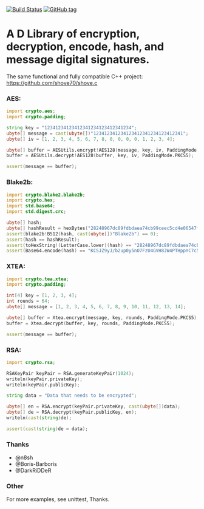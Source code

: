 [![Build Status](https://travis-ci.org/shove70/crypto.svg?branch=master)](https://travis-ci.org/shove70/crypto)
[![GitHub tag](https://img.shields.io/github/tag/shove70/crypto.svg?maxAge=86400)](https://github.com/shove70/crypto/releases)

# A D Library of encryption, decryption, encode, hash, and message digital signatures.

The same functional and fully compatible C++ project:
https://github.com/shove70/shove.c

### AES:

```d
import crypto.aes;
import crypto.padding;

string key = "12341234123412341234123412341234";
ubyte[] message = cast(ubyte[])"123412341234123412341234123412341";
ubyte[] iv = [1, 2, 3, 4, 5, 6, 7, 8, 0, 0, 0, 0, 1, 2, 3, 4];

ubyte[] buffer = AESUtils.encrypt!AES128(message, key, iv, PaddingMode.PKCS5);
buffer = AESUtils.decrypt!AES128(buffer, key, iv, PaddingMode.PKCS5);

assert(message == buffer);
```

### Blake2b:

```d
import crypto.blake2.blake2b;
import crypto.hex;
import std.base64;
import std.digest.crc;

ubyte[] hash;
ubyte[] hashResult = hexBytes("28248967dc89fdbdaea74cb99ceec5cd4e06547f095b83d31e9a580bb739a539c077a295ef76b0ef5e8b83abe7a5f82d48639566bececfa6b80c9ec4a6a80889");
assert(blake2b!B512(hash, cast(ubyte[])"Blake2b") == 0);
assert(hash == hashResult);
assert(toHexString!(LetterCase.lower)(hash) == "28248967dc89fdbdaea74cb99ceec5cd4e06547f095b83d31e9a580bb739a539c077a295ef76b0ef5e8b83abe7a5f82d48639566bececfa6b80c9ec4a6a80889");
assert(Base64.encode(hash) == "KCSJZ9yJ/b2up0y5nO7FzU4GVH8JW4PTHppYC7c5pTnAd6KV73aw716Lg6vnpfgtSGOVZr7Oz6a4DJ7EpqgIiQ==");
```

### XTEA:

```d
import crypto.tea.xtea;
import crypto.padding;

int[4] key = [1, 2, 3, 4];
int rounds = 64;
ubyte[] message = [1, 2, 3, 4, 5, 6, 7, 8, 9, 10, 11, 12, 13, 14];

ubyte[] buffer = Xtea.encrypt(message, key, rounds, PaddingMode.PKCS5);
buffer = Xtea.decrypt(buffer, key, rounds, PaddingMode.PKCS5);

assert(message == buffer);
```

### RSA:

```d
import crypto.rsa;

RSAKeyPair keyPair = RSA.generateKeyPair(1024);
writeln(keyPair.privateKey);
writeln(keyPair.publicKey);

string data = "Data that needs to be encrypted";

ubyte[] en = RSA.encrypt(keyPair.privateKey, cast(ubyte[])data);
ubyte[] de = RSA.decrypt(keyPair.publicKey, en);
writeln(cast(string)de);

assert(cast(string)de = data);
```

### Thanks

* @n8sh
* @Boris-Barboris
* @DarkRiDDeR

### Other

For more examples, see unittest, Thanks.
